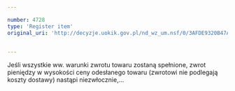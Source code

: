 ```yaml
---

number: 4728
type: 'Register item'
original_uri: 'http://decyzje.uokik.gov.pl/nd_wz_um.nsf/0/3AFDE9320B47A1A4C1257B7500264B1D?OpenDocument'


---
```


Jeśli wszystkie ww. warunki zwrotu towaru zostaną spełnione, zwrot pieniędzy w wysokości ceny odesłanego towaru (zwrotowi nie podlegają koszty dostawy) nastąpi niezwłocznie,...
